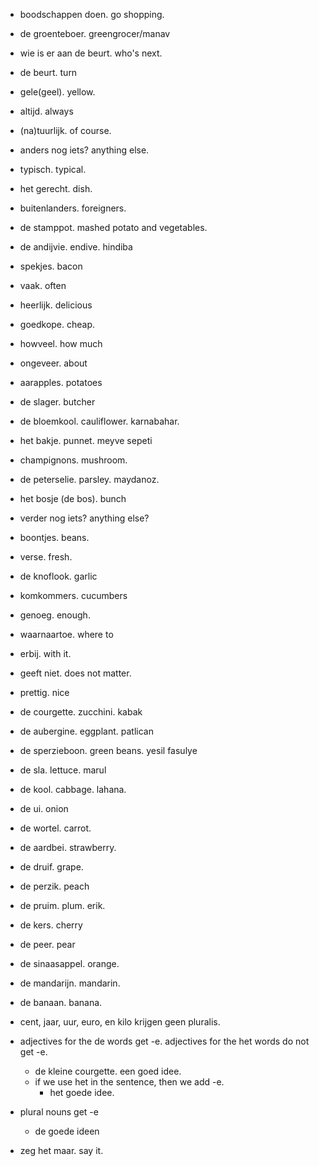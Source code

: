 - boodschappen doen. go shopping.
- de groenteboer. greengrocer/manav
- wie is er aan de beurt. who's next.
- de beurt. turn
- gele(geel). yellow.
- altijd. always
- (na)tuurlijk. of course.
- anders nog iets? anything else.
- typisch. typical.
- het gerecht. dish.
- buitenlanders. foreigners.
- de stamppot. mashed potato and vegetables.
- de andijvie. endive. hindiba
- spekjes. bacon
- vaak. often
- heerlijk. delicious
- goedkope. cheap.
- howveel. how much
- ongeveer. about
- aarapples. potatoes
- de slager. butcher
- de bloemkool. cauliflower. karnabahar.
- het bakje. punnet. meyve sepeti
- champignons. mushroom.
- de peterselie. parsley. maydanoz.
- het bosje (de bos). bunch
- verder nog iets? anything else?
- boontjes. beans.
- verse. fresh.
- de knoflook. garlic
- komkommers. cucumbers
- genoeg. enough.
- waarnaartoe. where to
- erbij. with it.
- geeft niet. does not matter.
- prettig. nice
- de courgette. zucchini. kabak
- de aubergine. eggplant. patlican
- de sperzieboon. green beans. yesil fasulye
- de sla. lettuce. marul
- de kool. cabbage. lahana.
- de ui. onion
- de wortel. carrot.
- de aardbei. strawberry.
- de druif. grape.
- de perzik. peach
- de pruim. plum. erik.
- de kers. cherry
- de peer. pear
- de sinaasappel. orange.
- de mandarijn. mandarin.
- de banaan. banana.

- cent, jaar, uur, euro, en kilo krijgen geen pluralis.

- adjectives for the de words get -e. adjectives for the het words do not get -e.
  - de kleine courgette. een goed idee.
  - if we use het in the sentence, then we add -e.
    - het goede idee.
- plural nouns get -e
  - de goede ideen


- zeg het maar. say it.
